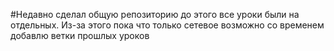 #Недавно сделал общую репозиторию до этого все уроки были на отдельных. Из-за этого пока что только сетевое возможно со временем добавлю ветки прошлых уроков
